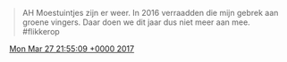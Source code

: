 > AH Moestuintjes zijn er weer\. In 2016 verraadden die mijn gebrek aan groene vingers\. Daar doen we dit jaar dus niet meer aan mee\. \#flikkerop

<img src="../../media/tweet.ico" width="12" /> [Mon Mar 27 21:55:09 +0000 2017](https://twitter.com/DromerDenker/status/846480737889083394)